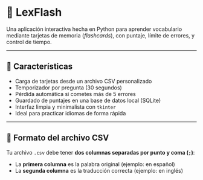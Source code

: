# 🧠 LexFlash

Una aplicación interactiva hecha en Python para aprender vocabulario mediante tarjetas de memoria (*flashcards*), con puntaje, límite de errores, y control de tiempo.

---

## 🚀 Características

- Carga de tarjetas desde un archivo CSV personalizado
- Temporizador por pregunta (30 segundos)
- Pérdida automática si cometes más de 5 errores
- Guardado de puntajes en una base de datos local (SQLite)
- Interfaz limpia y minimalista con `tkinter`
- Ideal para practicar idiomas de forma rápida

---

## 📂 Formato del archivo CSV

Tu archivo `.csv` debe tener **dos columnas separadas por punto y coma (`;`)**:

- La **primera columna** es la palabra original (ejemplo: en español)
- La **segunda columna** es la traducción correcta (ejemplo: en inglés)
